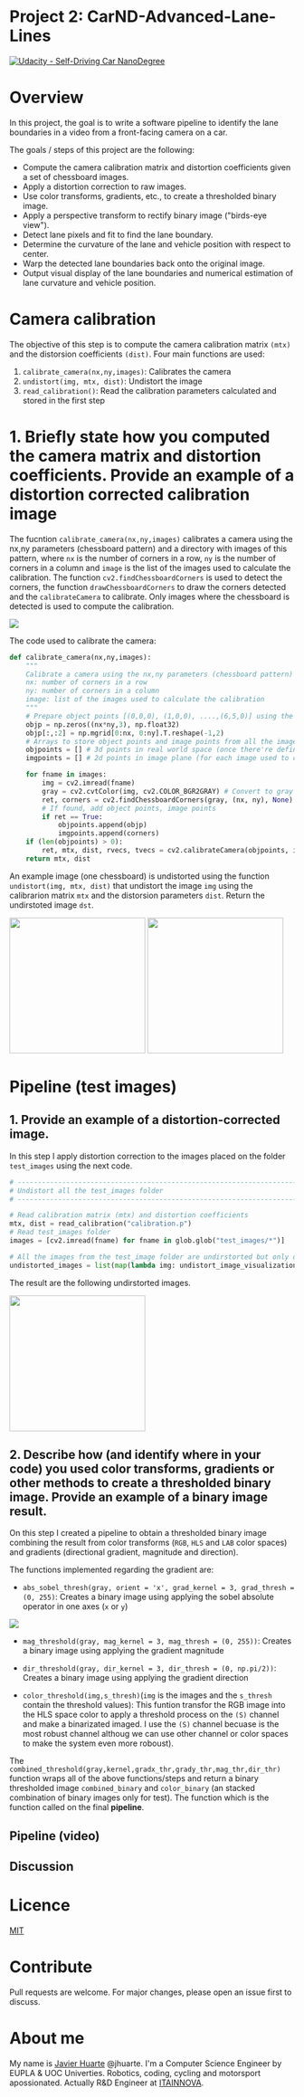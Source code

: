 # **Project 2: CarND-Advanced-Lane-Lines** 
[![Udacity - Self-Driving Car NanoDegree](https://s3.amazonaws.com/udacity-sdc/github/shield-carnd.svg)](http://www.udacity.com/drive)

# Overview
In this project, the goal is to write a software pipeline to identify the lane boundaries in a video from a front-facing camera on a car.

The goals / steps of this project are the following:

* Compute the camera calibration matrix and distortion coefficients given a set of chessboard images.
* Apply a distortion correction to raw images.
* Use color transforms, gradients, etc., to create a thresholded binary image.
* Apply a perspective transform to rectify binary image ("birds-eye view").
* Detect lane pixels and fit to find the lane boundary.
* Determine the curvature of the lane and vehicle position with respect to center.
* Warp the detected lane boundaries back onto the original image.
* Output visual display of the lane boundaries and numerical estimation of lane curvature and vehicle position.

# Camera calibration

The objective of this step is to compute the camera calibration matrix `(mtx)` and  the distorsion coefficients `(dist)`. Four main functions are used:

1. `calibrate_camera(nx,ny,images)`: Calibrates the camera
2. `undistort(img, mtx, dist)`: Undistort the image
3. `read_calibration()`: Read the calibration parameters calculated and stored in the first step

# 1. Briefly state how you computed the camera matrix and distortion coefficients. Provide an example of a distortion corrected calibration image

The fucntion `calibrate_camera(nx,ny,images)` calibrates a camera using the nx,ny parameters (chessboard pattern) and a directory with images of this pattern, where `nx` is the number of corners in a row, `ny` is the number of corners in a column and `image` is the list of the images used to calculate the calibration. The function `cv2.findChessboardCorners` is used to detect the corners, the function `drawChessboardCorners` to draw the corners detected and the `calibrateCamera` to calibrate. Only images where the chessboard is detected is used to compute the calibration.

<img src="output_test_images/calibration_chessboard.png"/>

The code used to calibrate the camera:
```python
def calibrate_camera(nx,ny,images):
    """
    Calibrate a camera using the nx,ny parameters (chessboard pattern) and a directory with images of this pattern
    nx: number of corners in a row
    ny: number of corners in a column
    image: list of the images used to calculate the calibration
    """
    # Prepare object points [(0,0,0), (1,0,0), ....,(6,5,0)] using the nx and ny parameters (chessboard)
    objp = np.zeros((nx*ny,3), np.float32)
    objp[:,:2] = np.mgrid[0:nx, 0:ny].T.reshape(-1,2)
    # Arrays to store object points and image points from all the images.
    objpoints = [] # 3d points in real world space (once there're defined, they are always the same points)
    imgpoints = [] # 2d points in image plane (for each image used to calibrate).

    for fname in images:
        img = cv2.imread(fname)
        gray = cv2.cvtColor(img, cv2.COLOR_BGR2GRAY) # Convert to gray
        ret, corners = cv2.findChessboardCorners(gray, (nx, ny), None)
        # If found, add object points, image points
        if ret == True:
            objpoints.append(objp)
            imgpoints.append(corners)
    if (len(objpoints) > 0):
        ret, mtx, dist, rvecs, tvecs = cv2.calibrateCamera(objpoints, imgpoints, gray.shape[::-1], None, None)
    return mtx, dist
```

An example image (one chessboard) is undistorted using the function `undistort(img, mtx, dist)` that undistort the image `img` using the calibrarion matrix `mtx` and the distorsion parameters `dist`. Return the undirstoted image `dst`.

<img src="camera_cal/calibration1.jpg" width="240"/> <img src="output_test_images/calibration1_undistort.jpg" width="240"/>

# Pipeline (test images)

## 1. Provide an example of a distortion-corrected image.

In this step I apply distortion correction to the images placed on the folder `test_images` using the next code.

```python
# ----------------------------------------------------------------------------------------------------
# Undistort all the test_images folder
# ----------------------------------------------------------------------------------------------------

# Read calibration matrix (mtx) and distortion coefficients
mtx, dist = read_calibration("calibration.p")
# Read test_images folder
images = [cv2.imread(fname) for fname in glob.glob("test_images/*")]

# All the images from the test_image folder are undirstorted but only one displayed as an example
undistorted_images = list(map(lambda img: undistort_image_visualization(img,mtx,dist), images))
```
The result are the following undirstorted images.

<img src="output_test_images/calibration1_undistort.jpg" width="240"/>


## 2. Describe how (and identify where in your code) you used color transforms, gradients or other methods to create a thresholded binary image. Provide an example of a binary image result.

On this step I created a pipeline to obtain a thresholded binary image combining the result from color transforms (`RGB`, `HLS` and `LAB` color spaces) and gradients (directional gradient, magnitude and direction). 

The functions implemented regarding the gradient are:

* `abs_sobel_thresh(gray, orient = 'x', grad_kernel = 3, grad_thresh = (0, 255)`: Creates a binary image using applying the sobel absolute operator in one axes (`x` or `y`)

<img src="output_test_images/sobel_operator.png">

* `mag_threshold(gray, mag_kernel = 3, mag_thresh = (0, 255))`: Creates a binary image using applying the gradient magnitude
* `dir_threshold(gray, dir_kernel = 3, dir_thresh = (0, np.pi/2))`: Creates a binary image using applying the gradient direction


* `color_threshold(img,s_thresh)`(`img` is the images and the `s_thresh` contain the threshold values): This funtion  transfor the RGB image into the HLS space color to apply a threshold process on the `(S)` channel and make a binarizated imaged. I use the `(S)` channel becuase is the most robust channel althoug we can use other channel or color spaces to make the system even more roboust).

The `combined_threshold(gray,kernel,gradx_thr,grady_thr,mag_thr,dir_thr)` function wraps all of the above functions/steps and return a binary thresholded image `combined_binary` and  `color_binary` (an stacked combination of binary images only for test). The function which is the function called on the final **pipeline**.    

## Pipeline (video)


## Discussion

# Licence
[MIT](https://choosealicense.com/licenses/mit/)

# Contribute
Pull requests are welcome. For major changes, please open an issue first to discuss.

# About me
My name is [Javier Huarte](https://github.com/jhuarte) @jhuarte. I'm a Computer Science Engineer by EUPLA & UOC Univerties. Robotics, coding, cycling and motorsport apossionated. Actually R&D Engineer at [ITAINNOVA](www.itainnova.es).
